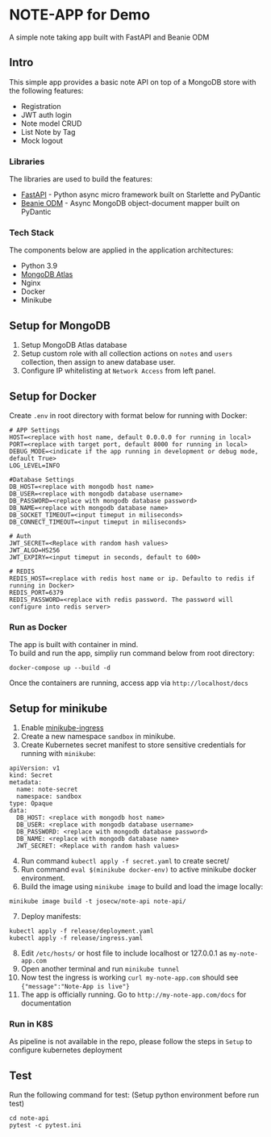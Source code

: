 # NOTE-APP for Demo
A simple note taking app built with FastAPI and Beanie ODM


## Intro

This simple app provides a basic note API on top of a MongoDB store with the following features:
* Registration
* JWT auth login
* Note model CRUD
* List Note by Tag
* Mock logout

### Libraries
The libraries are used to build the features:
- [FastAPI]() - Python async micro framework built on Starlette and PyDantic  
- [Beanie ODM]() - Async MongoDB object-document mapper built on PyDantic

### Tech Stack
The components below are applied in the application architectures:
- Python 3.9
- [MongoDB Atlas]()
- Nginx
- Docker
- Minikube

## Setup for MongoDB  
1. Setup MongoDB Atlas database
2. Setup custom role with all collection actions on `notes` and `users` collection, then assign to anew database user. 
3. Configure IP whitelisting at `Network Access` from left panel.

## Setup for Docker
Create `.env` in root directory with format below for running with Docker:
```
# APP Settings
HOST=<replace with host name, default 0.0.0.0 for running in local>
PORT=<replace with target port, default 8000 for running in local>
DEBUG_MODE=<indicate if the app running in development or debug mode, default True>
LOG_LEVEL=INFO

#Database Settings
DB_HOST=<replace with mongodb host name>
DB_USER=<replace with mongodb database username>
DB_PASSWORD=<replace with mongodb database password>
DB_NAME=<replace with mongodb database name>
DB_SOCKET_TIMEOUT=<input timeput in miliseconds>
DB_CONNECT_TIMEOUT=<input timeput in miliseconds>

# Auth
JWT_SECRET=<Replace with random hash values>
JWT_ALGO=HS256
JWT_EXPIRY=<input timeput in seconds, default to 600>

# REDIS
REDIS_HOST=<replace with redis host name or ip. Defaulto to redis if running in Docker>
REDIS_PORT=6379
REDIS_PASSWORD=<replace with redis password. The password will configure into redis server>

```

### Run as Docker
The app is built with container in mind.  
To build and run the app, simpliy run command below from root directory:
```
docker-compose up --build -d 
```
Once the containers are running, access app via `http://localhost/docs` 


## Setup for minikube
1. Enable [minikube-ingress]()
2. Create a new namespace `sandbox` in minikube.
3. Create Kubernetes secret manifest to store sensitive credentials for running with `minikube`:
```
apiVersion: v1
kind: Secret
metadata:
  name: note-secret
  namespace: sandbox
type: Opaque
data:
  DB_HOST: <replace with mongodb host name>
  DB_USER: <replace with mongodb database username>
  DB_PASSWORD: <replace with mongodb database password>
  DB_NAME: <replace with mongodb database name>
  JWT_SECRET: <Replace with random hash values>
```
4. Run command `kubectl apply -f secret.yaml` to create secret/
5. Run command `eval $(minikube docker-env)` to active minikube docker environment.
6. Build the image using `minikube image` to build and load the image locally:
```
minikube image build -t josecw/note-api note-api/
```
7. Deploy manifests:
```
kubectl apply -f release/deployment.yaml
kubectl apply -f release/ingress.yaml
```
8. Edit `/etc/hosts/` or host file to include localhost or 127.0.0.1 as `my-note-app.com` 
9. Open another terminal and run `minikube tunnel`
10. Now test the ingress is working `curl my-note-app.com` should see `{"message":"Note-App is live"}`
11. The app is officially running. Go to `http://my-note-app.com/docs` for documentation

### Run in K8S  
As pipeline is not available in the repo, please follow the steps in `Setup` to configure kubernetes deployment

## Test
Run the following command for test:
(Setup python environment before run test)
```
cd note-api
pytest -c pytest.ini
```

[FastAPI]: https://fastapi.tiangolo.com "FastAPI web framework"
[Beanie ODM]: https://roman-right.github.io/beanie/ "Beanie object-document mapper"
[MongoDB Atlas]: https://www.mongodb.com "MongoDB NoSQL homepage"
[minikube-ingress]: https://kubernetes.io/docs/tasks/access-application-cluster/ingress-minikube/ "Enable minikube ingress"